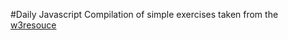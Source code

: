 #Daily Javascript
Compilation of simple exercises taken from the [w3resouce](https://www.w3resource.com/javascript-exercises/javascript-basic-exercises.php)